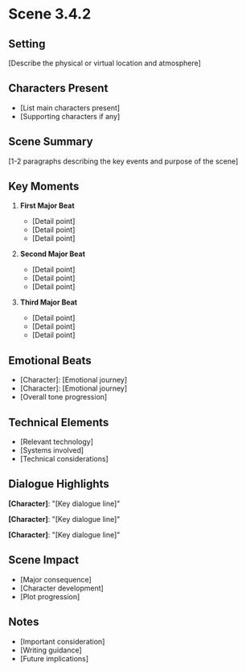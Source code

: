 # Scene 3.4.2

## Setting
[Describe the physical or virtual location and atmosphere]

## Characters Present
- [List main characters present]
- [Supporting characters if any]

## Scene Summary
[1-2 paragraphs describing the key events and purpose of the scene]

## Key Moments
1. **First Major Beat**
   - [Detail point]
   - [Detail point]
   - [Detail point]

2. **Second Major Beat**
   - [Detail point]
   - [Detail point]
   - [Detail point]

3. **Third Major Beat**
   - [Detail point]
   - [Detail point]
   - [Detail point]

## Emotional Beats
- [Character]: [Emotional journey]
- [Character]: [Emotional journey]
- [Overall tone progression]

## Technical Elements
- [Relevant technology]
- [Systems involved]
- [Technical considerations]

## Dialogue Highlights
**[Character]**: "[Key dialogue line]"

**[Character]**: "[Key dialogue line]"

**[Character]**: "[Key dialogue line]"

## Scene Impact
- [Major consequence]
- [Character development]
- [Plot progression]

## Notes
- [Important consideration]
- [Writing guidance]
- [Future implications]

